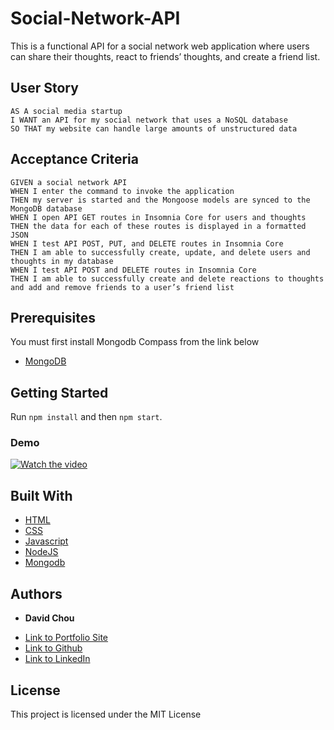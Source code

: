 # Social-Network-API

This is a functional API  for a social network web application where users can share their thoughts, react to friends’ thoughts, and create a friend list.

## User Story

```
AS A social media startup
I WANT an API for my social network that uses a NoSQL database
SO THAT my website can handle large amounts of unstructured data
```

## Acceptance Criteria

```
GIVEN a social network API
WHEN I enter the command to invoke the application
THEN my server is started and the Mongoose models are synced to the MongoDB database
WHEN I open API GET routes in Insomnia Core for users and thoughts
THEN the data for each of these routes is displayed in a formatted JSON
WHEN I test API POST, PUT, and DELETE routes in Insomnia Core
THEN I am able to successfully create, update, and delete users and thoughts in my database
WHEN I test API POST and DELETE routes in Insomnia Core
THEN I am able to successfully create and delete reactions to thoughts and add and remove friends to a user’s friend list
```

## Prerequisites

You must first install Mongodb Compass from the link below

* [MongoDB](https://studio3t.com/mongodb-compass-alternative/?utm_source=adwords&utm_medium=ppc&utm_term=mongodb%20compass&utm_campaign=GS+%7C+Competitors+%7C+US&hsa_net=adwords&hsa_ad=409331380077&hsa_src=g&hsa_ver=3&hsa_grp=49269852685&hsa_acc=1756351187&hsa_tgt=kwd-317301548309&hsa_mt=b&hsa_kw=mongodb%20compass&hsa_cam=1034583247&gclid=Cj0KCQiAmeKQBhDvARIsAHJ7mF4scmHFJLqDjtW1LbVYeIYEmveVeWM5wpyU5kTYwtA5tgh6-5OSOwsaAkAHEALw_wcB)

## Getting Started

Run ```npm install``` and then ```npm start```.

### Demo

[![Watch the video]()](https://drive.google.com/file/d/13tTLd0BZNJGLhS29AjQNaURz0a0VUZk7/view)

## Built With

* [HTML](https://developer.mozilla.org/en-US/docs/Web/HTML)
* [CSS](https://developer.mozilla.org/en-US/docs/Web/CSS)
* [Javascript](https://developer.mozilla.org/en-US/docs/Web/JavaScript)
* [NodeJS](https://nodejs.org/en/docs/)
* [Mongodb](https://docs.mongodb.com/)


## Authors

* **David Chou** 

- [Link to Portfolio Site](https://dazedchou.github.io/Portfolio)
- [Link to Github](https://github.com/dazedchou)
- [Link to LinkedIn](https://www.linkedin.com/in/davidchou99)


## License

This project is licensed under the MIT License 

